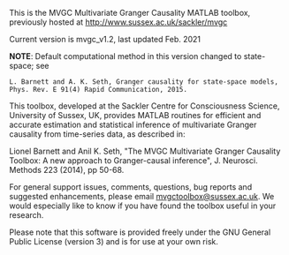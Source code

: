 This is the MVGC Multivariate Granger Causality MATLAB toolbox, previously
hosted at http://www.sussex.ac.uk/sackler/mvgc

Current version is mvgc_v1.2, last updated Feb. 2021

**NOTE**: Default computational method in this version changed to state-space; see

    L. Barnett and A. K. Seth, Granger causality for state-space models,
    Phys. Rev. E 91(4) Rapid Communication, 2015.

This toolbox, developed at the Sackler Centre for Consciousness Science,
University of Sussex, UK, provides MATLAB routines for efficient and accurate
estimation and statistical inference of multivariate Granger causality from
time-series data, as described in:

Lionel Barnett and Anil K. Seth, "The MVGC Multivariate Granger Causality Toolbox:
A new approach to Granger-causal inference", J. Neurosci. Methods 223 (2014), pp 50-68.

For general support issues, comments, questions, bug reports and suggested enhancements,
please email mvgctoolbox@sussex.ac.uk. We would especially like to know if you have
found the toolbox useful in your research.

Please note that this software is provided freely under the GNU General Public License
(version 3) and is for use at your own risk.
